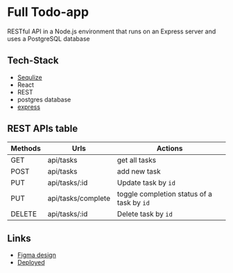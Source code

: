 # Full Todo-app

RESTful API in a Node.js environment that runs on an Express server and uses a PostgreSQL database

## Tech-Stack

- [Sequlize](https://sequelize.org/)
- React
- REST
- postgres database
- [express](https://expressjs.com/)

## REST APIs table

| Methods | Urls               | Actions                                     |
| ------- | ------------------ | ------------------------------------------- |
| GET     | api/tasks          | get all tasks                               |
| POST    | api/tasks          | add new task                                |
| PUT     | api/tasks/:id      | Update task by `id `                        |
| PUT     | api/tasks/complete | toggle completion status of a task by `id ` |
| DELETE  | api/tasks/:id      | Delete task by `id`                         |

## Links

- [Figma design](<https://www.figma.com/file/TNYTyJst6WFmUmxElGtSKf/To-Do-List-Kanban-(Community)?node-id=1%3A21&t=AJ4vJEQNx3MlhwLt-1>)
- [Deployed](https://todoappfull.herokuapp.com/)
